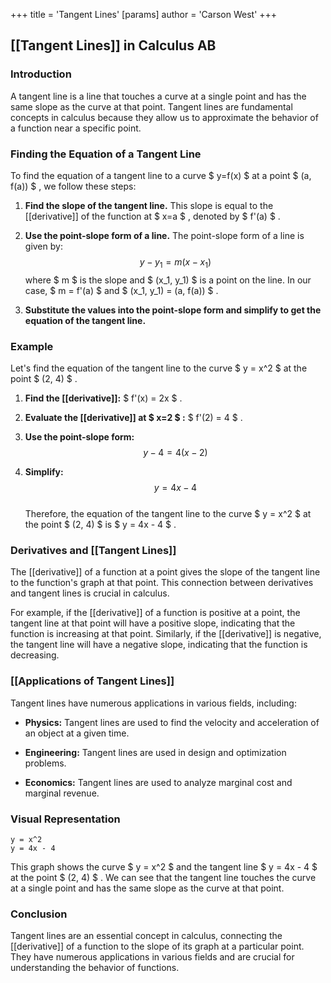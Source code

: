 +++
 title = 'Tangent Lines'
[params]
	author = 'Carson West'
+++

## [[Tangent Lines]] in Calculus AB

### Introduction

A tangent line is a line that touches a curve at a single point and has the same slope as the curve at that point. Tangent lines are fundamental concepts in calculus because they allow us to approximate the behavior of a function near a specific point.

### Finding the Equation of a Tangent Line

To find the equation of a tangent line to a curve  $ y=f(x) $  at a point  $ (a, f(a)) $ , we follow these steps:

1. **Find the slope of the tangent line.** This slope is equal to the [[derivative]] of the function at  $ x=a $ , denoted by  $ f'(a) $ .

2. **Use the point-slope form of a line.** The point-slope form of a line is given by:
     $$ y - y_1 = m(x - x_1) $$      where  $ m $  is the slope and  $ (x_1, y_1) $  is a point on the line. In our case,  $ m = f'(a) $  and  $ (x_1, y_1) = (a, f(a)) $ .

3. **Substitute the values into the point-slope form and simplify to get the equation of the tangent line.**

### Example

Let's find the equation of the tangent line to the curve  $ y = x^2 $  at the point  $ (2, 4) $ .

1. **Find the [[derivative]]:**  $ f'(x) = 2x $ .

2. **Evaluate the [[derivative]] at  $ x=2 $ :**  $ f'(2) = 4 $ .

3. **Use the point-slope form:**
     $$ y - 4 = 4(x - 2) $$  
4. **Simplify:**
     $$ y = 4x - 4 $$  
Therefore, the equation of the tangent line to the curve  $ y = x^2 $  at the point  $ (2, 4) $  is  $ y = 4x - 4 $ .

### Derivatives and [[Tangent Lines]] 
The [[derivative]] of a function at a point gives the slope of the tangent line to the function's graph at that point. This connection between derivatives and tangent lines is crucial in calculus.

For example, if the [[derivative]] of a function is positive at a point, the tangent line at that point will have a positive slope, indicating that the function is increasing at that point. Similarly, if the [[derivative]] is negative, the tangent line will have a negative slope, indicating that the function is decreasing.

### [[Applications of Tangent Lines]]

Tangent lines have numerous applications in various fields, including:

* **Physics:** Tangent lines are used to find the velocity and acceleration of an object at a given time.

* **Engineering:** Tangent lines are used in design and optimization problems.

* **Economics:** Tangent lines are used to analyze marginal cost and marginal revenue.

### Visual Representation

```desmos-graph
y = x^2
y = 4x - 4
```

This graph shows the curve  $ y = x^2 $  and the tangent line  $ y = 4x - 4 $  at the point  $ (2, 4) $ . We can see that the tangent line touches the curve at a single point and has the same slope as the curve at that point.

### Conclusion

Tangent lines are an essential concept in calculus, connecting the [[derivative]] of a function to the slope of its graph at a particular point. They have numerous applications in various fields and are crucial for understanding the behavior of functions.
